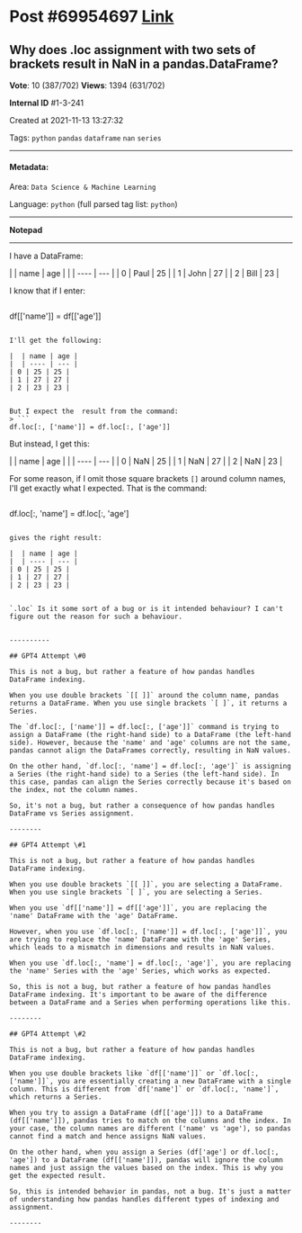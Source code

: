 
# Post \#69954697 [Link](https://stackoverflow.com/questions/69954697/)

## Why does .loc assignment with two sets of brackets result in NaN in a pandas.DataFrame?

**Vote**: 10 (387/702) **Views**: 1394 (631/702) 

**Internal ID** \#1-3-241

Created at 2021-11-13 13:27:32

Tags: `python` `pandas` `dataframe` `nan` `series`

----------

#### Metadata:

Area: `Data Science & Machine Learning`

Language: `python` (full parsed tag list: `python`)

----------

**Notepad**


----------

I have a DataFrame:

|  | name | age | 
|  | ---- | --- | 
| 0 | Paul | 25 | 
| 1 | John | 27 | 
| 2 | Bill | 23 | 


I know that if I enter:
> ```
df[['name']] = df[['age']]
```

I'll get the following:

|  | name | age | 
|  | ---- | --- | 
| 0 | 25 | 25 | 
| 1 | 27 | 27 | 
| 2 | 23 | 23 | 


But I expect the  result from the command:
> ```
df.loc[:, ['name']] = df.loc[:, ['age']]
```

But instead, I get this:

|  | name | age | 
|  | ---- | --- | 
| 0 | NaN | 25 | 
| 1 | NaN | 27 | 
| 2 | NaN | 23 | 


For some reason, if I omit those square brackets `[]` around column names, I'll get exactly what I expected. That is the command:
> ```
df.loc[:, 'name'] = df.loc[:, 'age']
```

gives the right result:

|  | name | age | 
|  | ---- | --- | 
| 0 | 25 | 25 | 
| 1 | 27 | 27 | 
| 2 | 23 | 23 | 


`.loc` Is it some sort of a bug or is it intended behaviour? I can't figure out the reason for such a behaviour.


----------
        
## GPT4 Attempt \#0

This is not a bug, but rather a feature of how pandas handles DataFrame indexing. 

When you use double brackets `[[ ]]` around the column name, pandas returns a DataFrame. When you use single brackets `[ ]`, it returns a Series. 

The `df.loc[:, ['name']] = df.loc[:, ['age']]` command is trying to assign a DataFrame (the right-hand side) to a DataFrame (the left-hand side). However, because the 'name' and 'age' columns are not the same, pandas cannot align the DataFrames correctly, resulting in NaN values.

On the other hand, `df.loc[:, 'name'] = df.loc[:, 'age']` is assigning a Series (the right-hand side) to a Series (the left-hand side). In this case, pandas can align the Series correctly because it's based on the index, not the column names.

So, it's not a bug, but rather a consequence of how pandas handles DataFrame vs Series assignment.

--------

## GPT4 Attempt \#1

This is not a bug, but rather a feature of how pandas handles DataFrame indexing. 

When you use double brackets `[[ ]]`, you are selecting a DataFrame. When you use single brackets `[ ]`, you are selecting a Series. 

When you use `df[['name']] = df[['age']]`, you are replacing the 'name' DataFrame with the 'age' DataFrame. 

However, when you use `df.loc[:, ['name']] = df.loc[:, ['age']]`, you are trying to replace the 'name' DataFrame with the 'age' Series, which leads to a mismatch in dimensions and results in NaN values.

When you use `df.loc[:, 'name'] = df.loc[:, 'age']`, you are replacing the 'name' Series with the 'age' Series, which works as expected.

So, this is not a bug, but rather a feature of how pandas handles DataFrame indexing. It's important to be aware of the difference between a DataFrame and a Series when performing operations like this.

--------

## GPT4 Attempt \#2

This is not a bug, but rather a feature of how pandas handles DataFrame indexing. 

When you use double brackets like `df[['name']]` or `df.loc[:, ['name']]`, you are essentially creating a new DataFrame with a single column. This is different from `df['name']` or `df.loc[:, 'name']`, which returns a Series. 

When you try to assign a DataFrame (df[['age']]) to a DataFrame (df[['name']]), pandas tries to match on the columns and the index. In your case, the column names are different ('name' vs 'age'), so pandas cannot find a match and hence assigns NaN values.

On the other hand, when you assign a Series (df['age'] or df.loc[:, 'age']) to a DataFrame (df[['name']]), pandas will ignore the column names and just assign the values based on the index. This is why you get the expected result.

So, this is intended behavior in pandas, not a bug. It's just a matter of understanding how pandas handles different types of indexing and assignment.

--------
